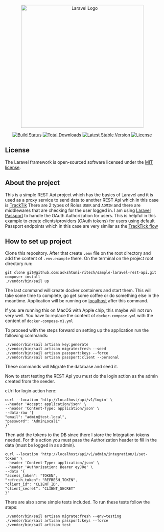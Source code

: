 <p align="center"><a href="https://laravel.com" target="_blank"><img src="https://raw.githubusercontent.com/laravel/art/master/logo-lockup/5%20SVG/2%20CMYK/1%20Full%20Color/laravel-logolockup-cmyk-red.svg" width="400" alt="Laravel Logo"></a></p>

<p align="center">
<a href="https://github.com/laravel/framework/actions"><img src="https://github.com/laravel/framework/workflows/tests/badge.svg" alt="Build Status"></a>
<a href="https://packagist.org/packages/laravel/framework"><img src="https://img.shields.io/packagist/dt/laravel/framework" alt="Total Downloads"></a>
<a href="https://packagist.org/packages/laravel/framework"><img src="https://img.shields.io/packagist/v/laravel/framework" alt="Latest Stable Version"></a>
<a href="https://packagist.org/packages/laravel/framework"><img src="https://img.shields.io/packagist/l/laravel/framework" alt="License"></a>
</p>

## License

The Laravel framework is open-sourced software licensed under the [MIT license](https://opensource.org/licenses/MIT).

## About the project

This is a simple REST Api project which has the basics of Laravel and it is used as a proxy service to send data to another REST Api which in this case is [TrackTik](https://smoke.staffr.net/rest/v1/2020-01-01/core/entities#tag/employees/operation/createOneEmployees)
There are 2 types of Roles <code>USER</code> and <code>ADMIN</code> and there are middlewares that are checking for the user logged in.
I am using [Laravel Passport](https://laravel.com/docs/11.x/passport) to handle the OAuth Authorization for users.
This is helpful in this example to create clients/providers (OAuth tokens) for users using default Passport endpoints which in this case are very similar as the [TrackTick flow](https://smoke.staffr.net/rest/v1/2020-01-01/system/oauth2)

## How to set up project

Clone this repository.
After that create <code>.env</code> file on the root directory and add the content of <code>.env.example</code> there.
On the terminal on the project root directory run:
```
git clone git@github.com:aokshtuni-ritech/sample-laravel-rest-api.git
composer install
./vendor/bin/sail up
```

The last command will create docker containers and start them.
This will take some time to complete, go get some coffee or do something else in the meantime.
Application will be running on [localhost](http://localhost) after this command.

If you are running this on MacOS with Apple chip, this maybe will not run very well.
You have to replace the content of <code>docker-compose.yml</code> with the content of <code>docker-compose-m1.yml</code>

To proceed with the steps forward on setting up the application run the following commands:

```
./vendor/bin/sail artisan key:generate
./vendor/bin/sail artisan migrate:fresh --seed
./vendor/bin/sail artisan passport:keys --force
./vendor/bin/sail artisan passport:client --personal
```

These commands will Migrate the database and seed it.

Now to start testing the REST Api you must do the login action as the admin created from the seeder.

cUrl for login action here:
```
curl --location 'http://localhost/api/v1/login' \
--header 'Accept: application/json' \
--header 'Content-Type: application/json' \
--data-raw '{
"email": "admin@test.local",
"password": "AdminLocal1"
}'
```

Then add the tokens to the DB since there I store the Integration tokens needed.
For this action you must pass the Authorization header to fill in the data (must be logged in as admin).
```
curl --location 'http://localhost/api/v1/admin/integration/1/set-token' \
--header 'Content-Type: application/json' \
--header 'Authorization: Bearer eyJ0e' \
--data '{
"access_token": "TOKEN",
"refresh_token": "REFRESH_TOKEN",
"client_id": "CLIENT_ID",
"client_secret": "CLIENT_SECRET"
}'
```

There are also some simple tests included. To run these tests follow the steps:

```
./vendor/bin/sail artisan migrate:fresh --env=testing
./vendor/bin/sail artisan passport:keys --force
./vendor/bin/sail artisan test
```


